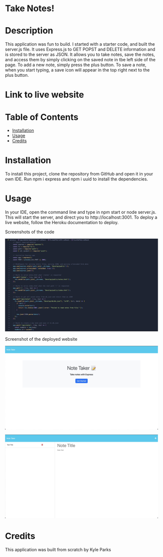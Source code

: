# Take Notes!

# Description

This application was fun to build. I started with a starter code, and built the server.js file. It uses Express.js to GET POPST and DELETE information and is stored to the server as JSON. It allows you to take notes, save the notes, and access them by simply clicking on the saved note in tbe left side of the page. To add a new note, simply press the plus button. To save a note, when you start typing, a save icon will appear in the top right next to the plus button.

# Link to live website



# Table of Contents
* [Installation](#installation)
* [Usage](#usage)
* [Credits](#credits)

# Installation

To install this project, clone the repository from GitHub and open it in your own IDE. Run npm i express and npm i uuid to install the dependencies.

# Usage

In your IDE, open the command line and type in npm start or node server.js. This will start the server, and direct you to http://localhost:3001. To deploy a live website, follow the Heroku documentation to deploy.

Screenshots of the code

![first](Develop/images/first.jpg)

Screenshot of the deployed website

![second](Develop/images/second.jpg)

![third](Develop/images/third.jpg)

# Credits

This application was built from scratch by Kyle Parks